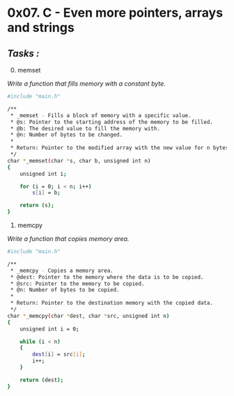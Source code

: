 # 0x07. C - Even more pointers, arrays and strings
## _Tasks :_
0. memset

_Write a function that fills memory with a constant byte._

```sh
#include "main.h"

/**
 * _memset - Fills a block of memory with a specific value.
 * @s: Pointer to the starting address of the memory to be filled.
 * @b: The desired value to fill the memory with.
 * @n: Number of bytes to be changed.
 *
 * Return: Pointer to the modified array with the new value for n bytes.
 */
char *_memset(char *s, char b, unsigned int n)
{
	unsigned int i;

	for (i = 0; i < n; i++)
		s[i] = b;

	return (s);
}
```
1. memcpy

_Write a function that copies memory area._

```sh
#include "main.h"

/**
 * _memcpy - Copies a memory area.
 * @dest: Pointer to the memory where the data is to be copied.
 * @src: Pointer to the memory to be copied.
 * @n: Number of bytes to be copied.
 *
 * Return: Pointer to the destination memory with the copied data.
 */
char *_memcpy(char *dest, char *src, unsigned int n)
{
	unsigned int i = 0;

	while (i < n)
	{
		dest[i] = src[i];
		i++;
	}

	return (dest);
}

```

